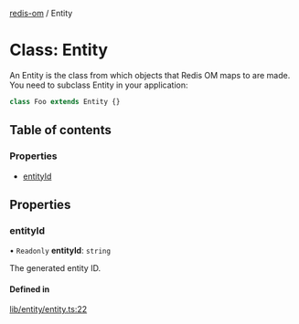 [redis-om](../README.md) / Entity

# Class: Entity

An Entity is the class from which objects that Redis OM maps to are made. You need
to subclass Entity in your application:

```typescript
class Foo extends Entity {}
```

## Table of contents

### Properties

- [entityId](Entity.md#entityid)

## Properties

### entityId

• `Readonly` **entityId**: `string`

The generated entity ID.

#### Defined in

[lib/entity/entity.ts:22](https://github.com/redis-developer/redis-om-node/blob/8f6d2ee/lib/entity/entity.ts#L22)
